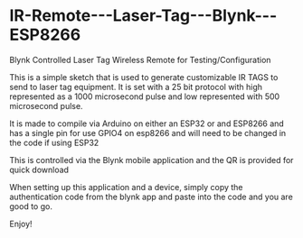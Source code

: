 # IR-Remote---Laser-Tag---Blynk---ESP8266
Blynk Controlled Laser Tag Wireless Remote for Testing/Configuration


This is a simple sketch that is used to generate customizable IR TAGS to send to laser tag equipment. It is set with a 25 bit protocol with high represented as a 1000 microsecond pulse and low represented with 500 microsecond pulse.

It is made to compile via Arduino on either an ESP32 or and ESP8266 and has a single pin for use GPIO4 on esp8266 and will need to be changed in the code if using ESP32

This is controlled via the Blynk mobile application and the QR is provided for quick download

When setting up this application and a device, simply copy the authentication code from the blynk app and paste into the code and you are good to go.

Enjoy!
